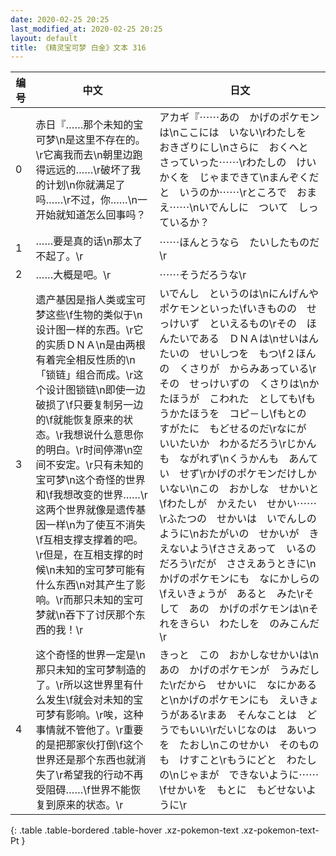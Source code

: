 ```yaml
---
date: 2020-02-25 20:25
last_modified_at: 2020-02-25 20:25
layout: default
title: 《精灵宝可梦 白金》文本 316
---
```

| 编号 | 中文 | 日文 |
| ---- | ---- | ---- |
| 0 | 赤日『……那个未知的宝可梦\n是这里不存在的。\r它离我而去\n朝里边跑得远远的……\r破坏了我的计划\n你就满足了吗……\r不过，你……\n一开始就知道怎么回事吗？ | アカギ『⋯⋯あの　かげのポケモンは\nここには　いない\rわたしを　おきざりにし\nさらに　おくへと　さっていった⋯⋯\rわたしの　けいかくを　じゃまできて\nまんぞくだと　いうのか⋯⋯\rところで　おまえ⋯⋯\nいでんしに　ついて　しっているか？ |
| 1 | ……要是真的话\n那太了不起了。\r | ⋯⋯ほんとうなら　たいしたものだ\r |
| 2 | ……大概是吧。\r | ⋯⋯そうだろうな\r |
| 3 | 遗产基因是指人类或宝可梦这些\f生物的类似于\n设计图一样的东西。\r它的实质ＤＮＡ\n是由两根有着完全相反性质的\n「锁链」组合而成。\r这个设计图锁链\n即使一边破损了\f只要复制另一边的\f就能恢复原来的状态。\r我想说什么意思你的明白。\r时间停滞\n空间不安定。\r只有未知的宝可梦\n这个奇怪的世界和\f我想改变的世界……\r这两个世界就像是遗传基因一样\n为了使互不消失\f互相支撑支撑着的吧。\r但是，在互相支撑的时候\n未知的宝可梦可能有什么东西\n对其产生了影响。\r而那只未知的宝可梦就\n吞下了讨厌那个东西的我！\r | いでんし　というのは\nにんげんや　ポケモンといった\fいきものの　せっけいず　といえるもの\rその　ほんたいである　ＤＮＡは\nせいはんたいの　せいしつを　もつ\f２ほんの　くさりが　からみあっている\rその　せっけいずの　くさりは\nかたほうが　こわれた　としても\fもうかたほうを　コピ－し\fもとの　すがたに　もどせるのだ\rなにが　いいたいか　わかるだろう\rじかんも　ながれず\nくうかんも　あんてい　せず\rかげのポケモンだけしか　いない\nこの　おかしな　せかいと\fわたしが　かえたい　せかい⋯⋯\rふたつの　せかいは　いでんしのように\nおたがいの　せかいが　きえないよう\fささえあって　いるのだろう\rだが　ささえあうときに\nかげのポケモンにも　なにかしらの\fえいきょうが　あると　みた\rそして　あの　かげのポケモンは\nそれをきらい　わたしを　のみこんだ\r |
| 4 | 这个奇怪的世界一定是\n那只未知的宝可梦制造的了。\r所以这世界里有什么发生\f就会对未知的宝可梦有影响。\r唉，这种事情就不管他了。\r重要的是把那家伙打倒\f这个世界还是那个东西也就消失了\r希望我的行动不再受阻碍……\f世界不能恢复到原来的状态。\r | きっと　この　おかしなせかいは\nあの　かげのポケモンが　うみだした\rだから　せかいに　なにかあると\nかげのポケモンにも　えいきょうがある\rまあ　そんなことは　どうでもいい\rだいじなのは　あいつを　たおし\nこのせかい　そのものも　けすこと\rもうにどと　わたしの\nじゃまが　できないように⋯⋯\fせかいを　もとに　もどせないように\r |
{: .table .table-bordered .table-hover .xz-pokemon-text .xz-pokemon-text-Pt }